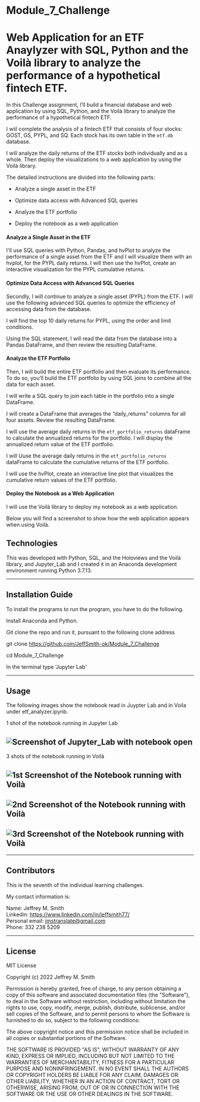 # Module_7_Challenge

# Web Application for an ETF Anaylyzer with SQL, Python and the Voilà library to analyze the performance of a hypothetical fintech ETF.

In this Challenge assignment, I’ll build a financial database and web application by using SQL, Python, and the Voilà library to analyze the performance of a hypothetical fintech ETF.

I wiil complete the analysis of a fintech ETF that consists of four stocks: GOST, GS, PYPL, and SQ. Each stock has its own table in the `etf.db` database.

I will analyze the daily returns of the ETF stocks both individually and as a whole. Then deploy the visualizations to a web application by using the Voilà library.

The detailed instructions are divided into the following parts:

- Analyze a single asset in the ETF

- Optimize data access with Advanced SQL queries

- Analyze the ETF portfolio

- Deploy the notebook as a web application

#### Analyze a Single Asset in the ETF

I'll use SQL queries with Python, Pandas, and hvPlot to analyze the performance of a single asset from the ETF and I will visualize them with an hvplot, for the PYPL daily returns. I will then use the hvPlot, create an interactive visualization for the PYPL cumulative returns.

#### Optimize Data Access with Advanced SQL Queries

Secondly, I will continue to analyze a single asset (PYPL) from the ETF. I will use the following advanced SQL queries to optimize the efficiency of accessing data from the database.

I will find the top 10 daily returns for PYPL, using the order and limit conditions.

Using the SQL statement, I will read the data from the database into a Pandas DataFrame, and then review the resulting DataFrame.

#### Analyze the ETF Portfolio

Then, I will build the entire ETF portfolio and then evaluate its performance. To do so, you’ll build the ETF portfolio by using SQL joins to combine all the data for each asset.

I will write a SQL query to join each table in the portfolio into a single DataFrame.

I will create a DataFrame that averages the “daily_returns” columns for all four assets. Review the resulting DataFrame.

I will use the average daily returns in the `etf_portfolio_returns` dataFrame to calculate the annualized returns for the portfolio. I will display the annualized return value of the ETF portfolio.

I will Uuse the average daily returns in the `etf_portfolio_returns` dataFrame to calculate the cumulative returns of the ETF portfolio.

I will use the hvPlot, create an interactive line plot that visualizes the cumulative return values of the ETF portfolio.

#### Deploy the Notebook as a Web Application

I will use the Voilà library to deploy my notebook as a web application.

Below you will find a screenshot to show how the web application appears when using Voilà.

## Technologies

This was developed with Python, SQL, and the Holoviews and the Voilà library, and Jupyter_Lab and I created it in an Anaconda development environment running Python 3.7.13.

---

## Installation Guide

To install the programs to run the program, you have to do the following.

Install Anaconda and Python. </br>

Git clone the repo and run it, pursuant to the following clone address

git clone https://github.com/JeffSmith-ok/Module_7_Challenge

cd Module_7_Challenge

In the terminal type 'Jupyter Lab'

---

## Usage

The following images show the notebook read in Juypter Lab and in Voila under etf_analyzer.ipynb.

1 shot of the notebook running in Jupyter Lab

## ![Screenshot of Jupyter_Lab with notebook open](Images/Jupyter_Lab.jpg) </br>

3 shots of the notebook running in Voilà

## ![ 1st Screenshot of the Notebook running with Voilà](Images/Voila1.jpg) </br>

## ![ 2nd Screenshot of the Notebook running with Voilà](Images/Voila2.jpg) </br>

## ![ 3rd Screenshot of the Notebook running with Voilà](Images/Voila3.jpg) </br>

---

## Contributors

This is the seventh of the individual learning challenges.

My contact information is:

Name: Jeffrey M. Smith </br>
Linkedin: https://www.linkedin.com/in/jeffsmith77/ </br>
Personal email: jmstranslate@gmail.com </br>
Phone: 332 238 5209

---

## License

MIT License

Copyright (c) 2022 Jeffrey M. Smith

Permission is hereby granted, free of charge, to any person obtaining a copy of this software and associated documentation files (the "Software"), to deal in the Software without restriction, including without limitation the rights to use, copy, modify, merge, publish, distribute, sublicense, and/or sell
copies of the Software, and to permit persons to whom the Software is furnished to do so, subject to the following conditions:

The above copyright notice and this permission notice shall be included in all copies or substantial portions of the Software.

THE SOFTWARE IS PROVIDED "AS IS", WITHOUT WARRANTY OF ANY KIND, EXPRESS OR IMPLIED, INCLUDING BUT NOT LIMITED TO THE WARRANTIES OF MERCHANTABILITY, FITNESS FOR A PARTICULAR PURPOSE AND NONINFRINGEMENT. IN NO EVENT SHALL THE AUTHORS OR COPYRIGHT HOLDERS BE LIABLE FOR ANY CLAIM, DAMAGES OR OTHER LIABILITY, WHETHER IN AN ACTION OF CONTRACT, TORT OR OTHERWISE, ARISING FROM, OUT OF OR IN CONNECTION WITH THE SOFTWARE OR THE USE OR OTHER DEALINGS IN THE
SOFTWARE.

```

```
